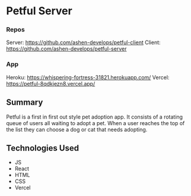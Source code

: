 # Petful Server
### Repos
Server: https://github.com/ashen-develops/petful-client
Client: https://github.com/ashen-develops/petful-server
### App
Heroku: https://whispering-fortress-31821.herokuapp.com/
Vercel: https://petful-8qdkjezn8.vercel.app/
## Summary
Petful is a first in first out style pet adoption app. It consists of a rotating queue of users all waiting to adopt a pet. When a user reaches the top of the list they can choose a dog or cat that needs adopting.

## Technologies Used
* JS
* React
* HTML
* CSS
* Vercel
